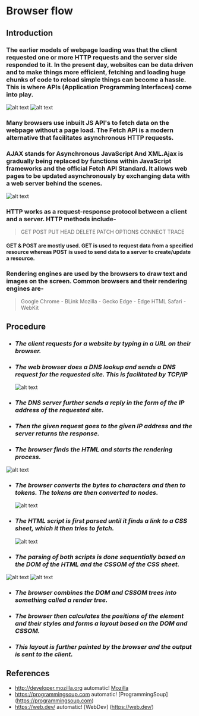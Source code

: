 # Browser flow

## Introduction

### The earlier models of webpage loading was that the client requested one or more HTTP requests and the server side responded to it. In the present day, websites can be data driven and to make things more efficient, fetching and loading huge chunks of code to reload simple things can become a hassle. This is where **APIs (Application Programming Interfaces)** come into play.

![alt text](https://developer.mozilla.org/en-US/docs/Learn/JavaScript/Client-side_web_APIs/Fetching_data/traditional-loading.svg)
![alt text](https://developer.mozilla.org/en-US/docs/Learn/JavaScript/Client-side_web_APIs/Fetching_data/fetch-update.svg)

### Many browsers use inbuilt JS API's to fetch data on the webpage without a page load. The Fetch API is a modern alternative that facilitates asynchronous HTTP requests.

### AJAX stands for Asynchronous JavaScript And XML.Ajax is gradually being replaced by functions within JavaScript frameworks and the official Fetch API Standard. It allows web pages to be updated asynchronously by exchanging data with a web server behind the scenes.

![alt text](https://udn.realityripple.com/static/external/1c/92acfdf7cd2fa43cfa163e3c29c65d6432418b44eb808b659d24856fee4d13.png)

### HTTP works as a request-response protocol between a client and a server. HTTP methods include-

> GET
> POST
> PUT
> HEAD
> DELETE
> PATCH
> OPTIONS
> CONNECT
> TRACE

#### GET & POST are mostly used. GET is used to request data from a specified resource whereas POST is used to send data to a server to create/update a resource.

### Rendering engines are used by the browsers to draw text and images on the screen. Common browsers and their rendering engines are-

> Google Chrome - BLink
> Mozilla - Gecko
> Edge - Edge HTML
> Safari - WebKit

## Procedure

- ### _The client requests for a website by typing in a URL on their browser._

- ### _The web browser does a DNS lookup and sends a DNS request for the requested site. This is facilitated by **TCP/IP**_
  ![alt text](https://media.geeksforgeeks.org/wp-content/uploads/20200822065029/UntitledDiagram.png)
- ### _The DNS server further sends a reply in the form of the IP address of the requested site._

- ### _Then the given request goes to the given IP address and the server returns the response._

- ### _The browser finds the HTML and starts the rendering process._

![alt text](https://programmingsoup.com/images/Critical-Rendering-Path.png)

- ### _The browser converts the **bytes** to **characters** and then to **tokens.** The tokens are then converted to **nodes**._

  ![alt text](https://blog.logrocket.com/wp-content/uploads/2018/09/image10.jpg)

- ### _The HTML script is first parsed until it finds a link to a CSS sheet, which it then tries to fetch._

  ![alt text](https://miro.medium.com/max/752/1*jL3O3J4KmXBMh1zULLwGgA.png)

- ### _The parsing of both scripts is done sequentially based on the **DOM** of the HTML and the **CSSOM** of the CSS sheet._

![alt text](https://bitsofco.de/content/images/2017/01/DOM.png)
![alt text](https://bitsofco.de/content/images/2017/01/CSSOM.png)

- ### _The browser combines the DOM and CSSOM trees into something called a render tree._

- ### _The browser then calculates the positions of the element and their styles and forms a layout based on the DOM and CSSOM._

- ### _This layout is further painted by the browser and the output is sent to the client._

## References

- http://developer.mozilla.org automatic! [Mozilla](http://developer.mozilla.org)
- https://programmingsoup.com automatic! [ProgrammingSoup] (https://programmingsoup.com)
- https://web.dev/ automatic! [WebDev] (https://web.dev/)
